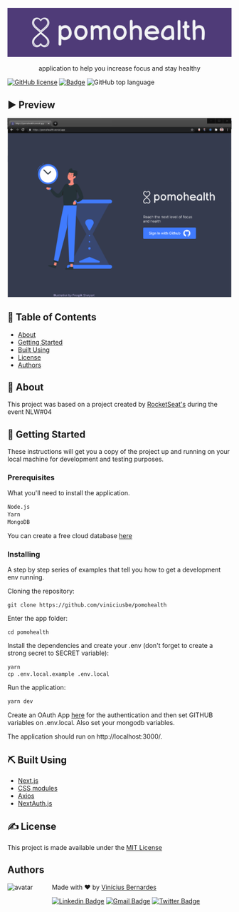 <p align="center">
  <a href="https://github.com/viniciusbe/Move-it/blob/main/.github/images/github_logo.svg" rel="noopener">
 <img src="https://github.com/viniciusbe/Move-it/blob/main/.github/images/github_logo.svg" alt="Pomohealth logo"></a>
</p>


<p align="center"> application to help you increase focus and stay healthy
</p>

[![GitHub license](https://img.shields.io/github/license/viniciusbe/GoRestaurant-app?color=%234F3B78)](https://github.com/viniciusbe/GoRestaurant-app/blob/master/LICENSE) 
[![Badge](https://img.shields.io/badge/made%20by-Vin%C3%ADcius%20Bernardes-%234F3B78)](https://github.com/viniciusbe) 
![GitHub top language](https://img.shields.io/github/languages/top/viniciusbe/pomohealth)

 
## ▶ Preview


<p align="center">
  <a href="https://github.com/viniciusbe/Move-it/blob/main/.github/images/pomohealth-gif.gif">
    <img  src="https://github.com/viniciusbe/Move-it/blob/main/.github/images/pomohealth-gif.gif" title="Application gif" /></a>
</p>


## 📝 Table of Contents

- [About](#about)
- [Getting Started](#getting_started)
- [Built Using](#built_using)
- [License](#license)
- [Authors](#authors)

## 🧐 About <a name = "about"></a>

This project was based on a project created by [RocketSeat's](https://rocketseat.com.br/) during the event NLW#04

## 🏁 Getting Started <a name = "getting_started"></a>

These instructions will get you a copy of the project up and running on your local machine for development and testing purposes.

### Prerequisites

What you'll need to install the application.

```bash
Node.js
Yarn
MongoDB
```
You can create a free cloud database [here](https://www.mongodb.com/cloud/atlas)

### Installing

A step by step series of examples that tell you how to get a development env running.

Cloning the repository:

```
git clone https://github.com/viniciusbe/pomohealth
```

Enter the app folder:

```
cd pomohealth
```

Install the dependencies and create your .env (don't forget to create a strong secret to SECRET variable):

```
yarn
cp .env.local.example .env.local
```

Run the application:

```bash
yarn dev
```

Create an OAuth App [here](https://github.com/settings/developers) for the authentication and then set GITHUB variables on .env.local. Also set your mongodb variables.

The application should run on http://localhost:3000/.

## ⛏️ Built Using <a name = "built_using"></a>

- [Next.js](https://nextjs.org/)
- [CSS modules](https://github.com/css-modules/css-modules)
- [Axios](https://github.com/axios/axios)
- [NextAuth.js](https://next-auth.js.org/)

## ✍️ License <a name = "license"></a>

This project is made available under the [MIT License](https://github.com/viniciusbe/pomohealth/blob/master/LICENSE)


## Authors <a name = "license"></a> <a name="authors"></a>

<a href="https://github.com/viniciusbe">
  
 <img align="left" width="100" height="100" src="https://avatars.githubusercontent.com/u/61849613?s=460&u=246f8dbe8afcc6dec5999d2a6243121bcd4922be&v=4" alt="avatar"/>

</a>

Made with ❤ by [Vinícius Bernardes](https://github.com/viniciusbe)

[![Linkedin Badge](https://img.shields.io/badge/-LinkedIn-blue?style=flat-square&logo=Linkedin&logoColor=white)](https://www.linkedin.com/in/vinicius-bernardes-santos/)
[![Gmail Badge](https://img.shields.io/badge/-vinicius@vibesa.online-d14836?style=flat-square&logo=Gmail&logoColor=white)](mailto:vinicius@vibesa.online)
[![Twitter Badge](https://img.shields.io/twitter/url?label=Twitter&style=social&url=https%3A%2F%2Ftwitter.com%2FViniciusbern7)](https://twitter.com/Viniciusbern7)
